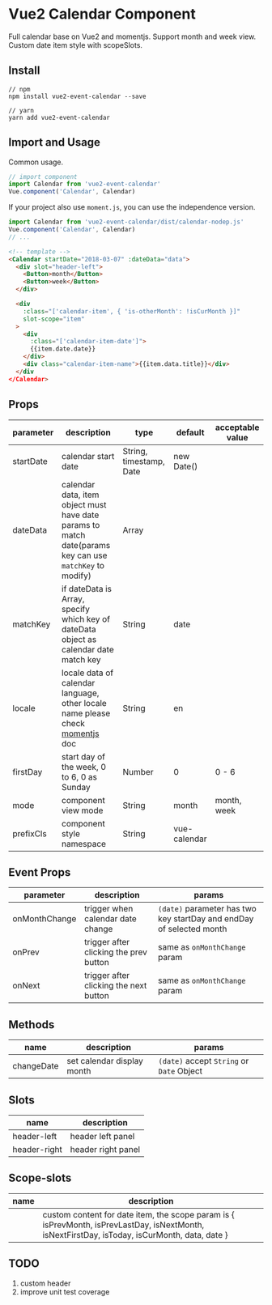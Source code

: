 # Vue2 Calendar Component

Full calendar base on Vue2 and momentjs. Support month and week view. Custom date item style with scopeSlots.

## Install

```shell
// npm
npm install vue2-event-calendar --save

// yarn
yarn add vue2-event-calendar
```

## Import and Usage

Common usage.

```javascript
// import component
import Calendar from 'vue2-event-calendar'
Vue.component('Calendar', Calendar)
```

If your project also use `moment.js`, you can use the independence version.

```javascript
import Calendar from 'vue2-event-calendar/dist/calendar-nodep.js'
Vue.component('Calendar', Calendar)
// ...
```

```html
<!-- template -->
<Calendar startDate="2018-03-07" :dateData="data">
  <div slot="header-left">
    <Button>month</Button>
    <Button>week</Button>
  </div>

  <div
    :class="['calendar-item', { 'is-otherMonth': !isCurMonth }]"
    slot-scope="item"
  >
    <div
      :class="['calendar-item-date']">
      {{item.date.date}}
    </div>
    <div class="calendar-item-name">{{item.data.title}}</div>
  </div
</Calendar>
```

## Props

| parameter | description                                                                                                       | type                    | default      | acceptable value |
| --------- | ----------------------------------------------------------------------------------------------------------------- | ----------------------- | ------------ | ---------------- |
| startDate | calendar start date                                                                                               | String, timestamp, Date | new Date()   |                  |
| dateData  | calendar data, item object must have date params to match date(params key can use `matchKey` to modify)           | Array                   |              |                  |
| matchKey  | if dateData is Array, specify which key of dateData object as calendar date match key                             | String                  | date         |                  |
| locale    | locale data of calendar language, other locale name please check [momentjs](http://momentjs.com/docs/#/i18n/) doc | String                  | en           |                  |
| firstDay  | start day of the week, 0 to 6, 0 as Sunday                                                                        | Number                  | 0            | 0 - 6            |
| mode      | component view mode                                                                                               | String                  | month        | month, week      |
| prefixCls | component style namespace                                                                                         | String                  | vue-calendar |                  |

## Event Props

| parameter     | description                            | params                                                               |
| ------------- | -------------------------------------- | -------------------------------------------------------------------- |
| onMonthChange | trigger when calendar date change      | `(date)` parameter has two key startDay and endDay of selected month |
| onPrev        | trigger after clicking the prev button | same as `onMonthChange` param                                        |
| onNext        | trigger after clicking the next button | same as `onMonthChange` param                                        |

## Methods

| name       | description                | params                                    |
| ---------- | -------------------------- | ----------------------------------------- |
| changeDate | set calendar display month | `(date)` accept `String` or `Date` Object |

## Slots

| name         | description        |
| ------------ | ------------------ |
| header-left  | header left panel  |
| header-right | header right panel |

## Scope-slots

| name | description                                                                                                                                   |
| ---- | --------------------------------------------------------------------------------------------------------------------------------------------- |
|      | custom content for date item, the scope param is { isPrevMonth, isPrevLastDay, isNextMonth, isNextFirstDay, isToday, isCurMonth, data, date } |

## TODO

1.  custom header
2.  improve unit test coverage
